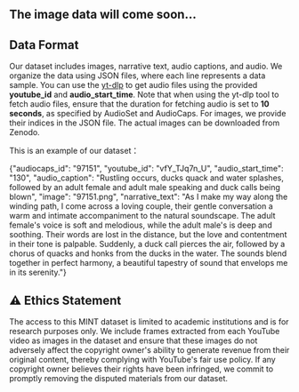 ## The image data will come soon...
## Data Format
Our dataset includes images, narrative text, audio captions, and audio. We organize the data using JSON files, where each line represents a data sample. 
You can use the [yt-dlp](https://github.com/yt-dlp/yt-dlp) to get audio files using the provided **youtube\_id** and **audio\_start\_time**. Note that when using the yt-dlp tool to fetch audio files, ensure that the duration for fetching audio is set to **10 seconds**, as specified by AudioSet and AudioCaps. For images, we provide their indices in the JSON file. The actual images can be downloaded from Zenodo.


This is an example of our dataset：

{"audiocaps_id": "97151", "youtube_id": "vfY_TJq7n_U", "audio_start_time": "130", "audio_caption": "Rustling occurs, ducks quack and water splashes, followed by an adult female and adult male speaking and duck calls being blown", "image": "97151.png", "narrative_text": "As I make my way along the winding path, I come across a loving couple, their gentle conversation a warm and intimate accompaniment to the natural soundscape. The adult female's voice is soft and melodious, while the adult male's is deep and soothing. Their words are lost in the distance, but the love and contentment in their tone is palpable. Suddenly, a duck call pierces the air, followed by a chorus of quacks and honks from the ducks in the water. The sounds blend together in perfect harmony, a beautiful tapestry of sound that envelops me in its serenity."}
## :warning:  Ethics Statement
The access to this MINT dataset is limited to academic institutions and is for research purposes only. We include frames extracted from each YouTube video as images in the dataset and ensure that these images do not adversely affect the copyright owner's ability to generate revenue from their original content, thereby complying with YouTube's fair use policy. If any copyright owner believes their rights have been infringed, we commit to promptly removing the disputed materials from our dataset.

